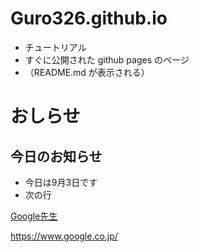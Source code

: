 # Guro326.github.io
- チュートリアル
- すぐに公開された github pages のページ
- （README.md が表示される）

# おしらせ
## 今日のお知らせ
- 今日は9月3日です
- 次の行

 
 [Google先生](https://www.google.co.jp/)
 
 https://www.google.co.jp/
 
